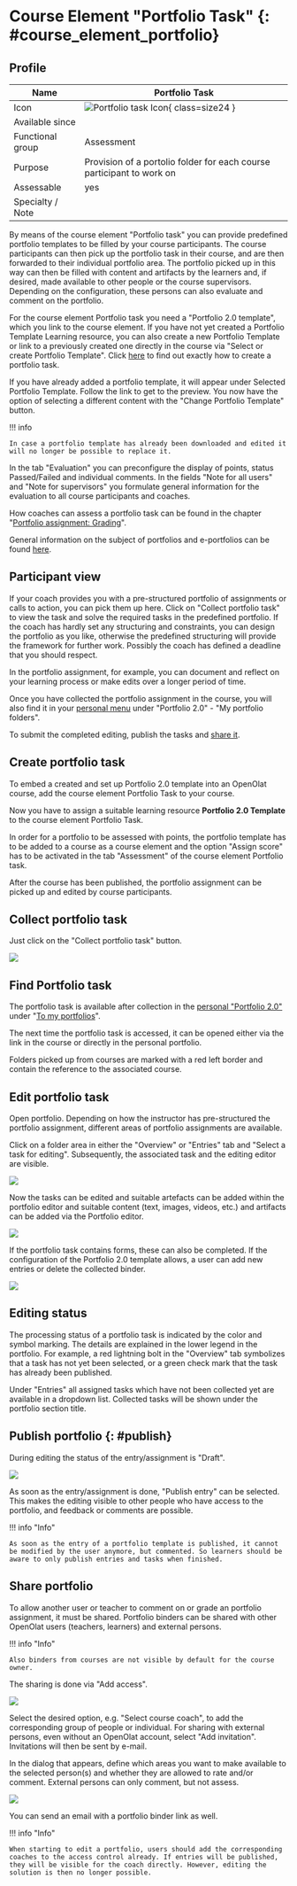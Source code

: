# Course Element "Portfolio Task" {: #course_element_portfolio}


## Profile

Name | Portfolio Task
---------|----------
Icon | ![Portfolio task Icon](assets/portfolio_434343_64.png){ class=size24 }
Available since | 
Functional group | Assessment
Purpose | Provision of a portolio folder for each course participant to work on
Assessable | yes
Specialty / Note |


By means of the course element "Portfolio task" you can provide predefined portfolio templates to be filled by your course participants. The course participants can then pick up the portfolio task in their course, and are then forwarded to their individual portfolio area. The portfolio picked up in this way can then be filled with content and artifacts by the learners and, if desired, made available to other people or the course supervisors. Depending on the configuration, these persons can also evaluate and comment on the portfolio.

For the course element Portfolio task you need a "Portfolio 2.0 template", which you link to the course element. If you have not yet created a Portfolio Template Learning resource, you can also create a new Portfolio Template or link to a previously created one directly in the course via "Select or create Portfolio Template".  Click [here](../learningresources/Creating_Portfolio_Tasks.md) to find out exactly how to create a portfolio task.

If you have already added a portfolio template, it will appear under Selected Portfolio Template. Follow the link to get to the preview. You now have the option of selecting a different content with the "Change Portfolio Template" button.

!!! info

    In case a portfolio template has already been downloaded and edited it will no longer be possible to replace it.

In the tab "Evaluation" you can preconfigure the display of points, status Passed/Failed and individual comments. In the fields "Note for all users" and "Note for supervisors" you formulate general information for the evaluation to all course participants and coaches.

How coaches can assess a portfolio task can be found in the chapter "[Portfolio assignment: Grading](../learningresources/Portfolio_assignment_Grading.md)".

General information on the subject of portfolios and e-portfolios can be found [here](../area_modules/index.md).

## Participant view

If your coach provides you with a pre-structured portfolio of assignments or calls to action, you can pick them up here. Click on "Collect portfolio task" to view the task and solve the required tasks in the predefined portfolio. If the coach has hardly set any structuring and constraints, you can design the portfolio as you like, otherwise the predefined structuring will provide the framework for further work. Possibly the coach has defined a deadline that you should respect.

In the portfolio assignment, for example, you can document and reflect on your learning process or make edits over a longer period of time.

Once you have collected the portfolio assignment in the course, you will also find it in your [personal menu](../personal_menu/Personal_Tools.md) under "Portfolio 2.0" - "My portfolio folders".

To submit the completed editing, publish the tasks and [share it](../area_modules/Shared_by_me.md).

## Create portfolio task

To embed a created and set up Portfolio 2.0 template into an OpenOlat course, add the course element Portfolio Task to your course.  
  
Now you have to assign a suitable learning resource **Portfolio 2.0 Template** to the course element Portfolio Task.
  
In order for a portfolio to be assessed with points, the portfolio template has to be added to a course as a course element and the option "Assign score" has to be activated in the tab "Assessment" of the course element Portfolio task.

After the course has been published, the portfolio assignment can be picked up and edited by course participants.

## Collect portfolio task

Just click on the "Collect portfolio task" button.

![](assets/pf_course_collect_assigment_EN.png)

## Find Portfolio task

The portfolio task is available after collection in the [personal "Portfolio 2.0"](../personal_menu/Personal_Tools.md/#portfolio-20) under "[To my portfolios](../area_modules/My_portfolio_binders.md)".  

The next time the portfolio task is accessed, it can be opened either via the link in the course or directly in the personal portfolio.

Folders picked up from courses are marked with a red left border and contain the reference to the associated course.
  
## Edit portfolio task  

Open portfolio. Depending on how the instructor has pre-structured the portfolio assignment, different areas of portfolio assignments are available. 

Click on a folder area in either the "Overview" or "Entries" tab and "Select a task for editing". Subsequently, the associated task and the editing editor are visible.

![](assets/3e_portfolio.png)

Now the tasks can be edited and suitable artefacts can be added within the portfolio editor and suitable content (text, images, videos, etc.) and artifacts can be added via the Portfolio editor.

![](assets/5_Portfolio.png)

If the portfolio task contains forms, these can also be completed. If the configuration of the Portfolio 2.0 template allows, a user can add new
entries or delete the collected binder.

![](assets/5_Portfolio.png)

## Editing status

The processing status of a portfolio task is indicated by the color and symbol marking. The details are explained in the lower legend in the portfolio. For example, a red lightning bolt in the "Overview" tab symbolizes that a task has not yet been selected, or a green check mark that the task has already been published.

Under "Entries" all assigned tasks which have not been collected yet are available in a dropdown list. Collected tasks will be shown under the portfolio section title.

## Publish portfolio {: #publish}
  
During editing the status of the entry/assignment is "Draft".
  
![](assets/pf_entry_publish_EN.png)

As soon as the entry/assignment is done, "Publish entry" can be selected. This makes the editing visible to other people who have access to the portfolio, and feedback or comments are possible.

!!! info "Info"

    As soon as the entry of a portfolio template is published, it cannot be modified by the user anymore, but commented. So learners should be aware to only publish entries and tasks when finished.

## Share portfolio
  
To allow another user or teacher to comment on or grade an portfolio assignment, it must be shared. Portfolio binders can be shared with other OpenOlat users (teachers, learners) and external persons.

!!! info "Info"

    Also binders from courses are not visible by default for the course owner.

The sharing is done via "Add access".

![](assets/portfolio_access_control.png)

Select the desired option, e.g. "Select course coach", to add the corresponding group of people or individual. For sharing with external persons, even without an OpenOlat account, select "Add invitation". Invitations will then be sent by e-mail.

In the dialog that appears, define which areas you want to make available to the selected person(s) and whether they are allowed to rate and/or comment. External persons can only comment, but not assess.

![](assets/pf_access_control_rights_EN.png)

You can send an email with a portfolio binder link as well.  

!!! info  "Info"

    When starting to edit a portfolio, users should add the corresponding coaches to the access control already. If entries will be published, they will be visible for the coach directly. However, editing the solution is then no longer possible.
